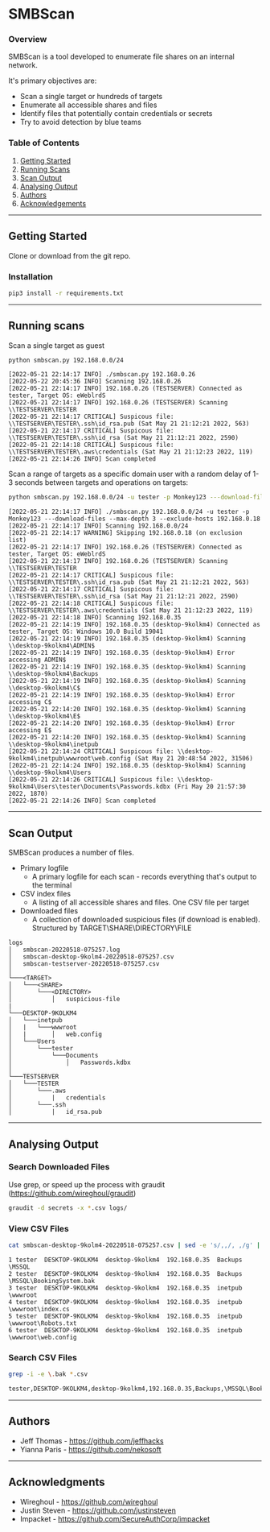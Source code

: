 # SMBScan

### Overview
SMBScan is a tool developed to enumerate file shares on an internal network.

It's primary objectives are:

* Scan a single target or hundreds of targets
* Enumerate all accessible shares and files
* Identify files that potentially contain credentials or secrets
* Try to avoid detection by blue teams

### Table of Contents
1. [Getting Started](#getting-started)
2. [Running Scans](#running-scans)
3. [Scan Output](#scan-output)
4. [Analysing Output](#analysing-output)
5. [Authors](#authors)
6. [Acknowledgements](#acknowledgments)

---
## Getting Started
Clone or download from the git repo.

### Installation
```bash
pip3 install -r requirements.txt
```

---
## Running scans
Scan a single target as guest
```bash
python smbscan.py 192.168.0.0/24
```

```log
[2022-05-21 22:14:17 INFO] ./smbscan.py 192.168.0.26
[2022-05-22 20:45:36 INFO] Scanning 192.168.0.26
[2022-05-21 22:14:17 INFO] 192.168.0.26 (TESTSERVER) Connected as tester, Target OS: eWeblrdS
[2022-05-21 22:14:17 INFO] 192.168.0.26 (TESTSERVER) Scanning \\TESTSERVER\TESTER
[2022-05-21 22:14:17 CRITICAL] Suspicous file: \\TESTSERVER\TESTER\.ssh\id_rsa.pub (Sat May 21 21:12:21 2022, 563)
[2022-05-21 22:14:17 CRITICAL] Suspicous file: \\TESTSERVER\TESTER\.ssh\id_rsa (Sat May 21 21:12:21 2022, 2590)
[2022-05-21 22:14:18 CRITICAL] Suspicous file: \\TESTSERVER\TESTER\.aws\credentials (Sat May 21 21:12:23 2022, 119)
[2022-05-21 22:14:26 INFO] Scan completed
```

Scan a range of targets as a specific domain user with a random delay of 1-3 seconds between targets and operations on targets:
```bash
python smbscan.py 192.168.0.0/24 -u tester -p Monkey123 ---download-files --max-depth 3 --exclude-hosts 192.168.0.18
```

```log
[2022-05-21 22:14:17 INFO] ./smbscan.py 192.168.0.0/24 -u tester -p Monkey123 ---download-files --max-depth 3 --exclude-hosts 192.168.0.18
[2022-05-21 22:14:17 INFO] Scanning 192.168.0.0/24
[2022-05-21 22:14:17 WARNING] Skipping 192.168.0.18 (on exclusion list)
[2022-05-21 22:14:17 INFO] 192.168.0.26 (TESTSERVER) Connected as tester, Target OS: eWeblrdS
[2022-05-21 22:14:17 INFO] 192.168.0.26 (TESTSERVER) Scanning \\TESTSERVER\TESTER
[2022-05-21 22:14:17 CRITICAL] Suspicous file: \\TESTSERVER\TESTER\.ssh\id_rsa.pub (Sat May 21 21:12:21 2022, 563)
[2022-05-21 22:14:17 CRITICAL] Suspicous file: \\TESTSERVER\TESTER\.ssh\id_rsa (Sat May 21 21:12:21 2022, 2590)
[2022-05-21 22:14:18 CRITICAL] Suspicous file: \\TESTSERVER\TESTER\.aws\credentials (Sat May 21 21:12:23 2022, 119)
[2022-05-21 22:14:18 INFO] Scanning 192.168.0.35
[2022-05-21 22:14:19 INFO] 192.168.0.35 (desktop-9kolkm4) Connected as tester, Target OS: Windows 10.0 Build 19041
[2022-05-21 22:14:19 INFO] 192.168.0.35 (desktop-9kolkm4) Scanning \\desktop-9kolkm4\ADMIN$
[2022-05-21 22:14:19 INFO] 192.168.0.35 (desktop-9kolkm4) Error accessing ADMIN$
[2022-05-21 22:14:19 INFO] 192.168.0.35 (desktop-9kolkm4) Scanning \\desktop-9kolkm4\Backups
[2022-05-21 22:14:19 INFO] 192.168.0.35 (desktop-9kolkm4) Scanning \\desktop-9kolkm4\C$
[2022-05-21 22:14:19 INFO] 192.168.0.35 (desktop-9kolkm4) Error accessing C$
[2022-05-21 22:14:20 INFO] 192.168.0.35 (desktop-9kolkm4) Scanning \\desktop-9kolkm4\E$
[2022-05-21 22:14:20 INFO] 192.168.0.35 (desktop-9kolkm4) Error accessing E$
[2022-05-21 22:14:20 INFO] 192.168.0.35 (desktop-9kolkm4) Scanning \\desktop-9kolkm4\inetpub
[2022-05-21 22:14:24 CRITICAL] Suspicous file: \\desktop-9kolkm4\inetpub\wwwroot\web.config (Sat May 21 20:48:54 2022, 31506)
[2022-05-21 22:14:24 INFO] 192.168.0.35 (desktop-9kolkm4) Scanning \\desktop-9kolkm4\Users
[2022-05-21 22:14:26 CRITICAL] Suspicous file: \\desktop-9kolkm4\Users\tester\Documents\Passwords.kdbx (Fri May 20 21:57:30 2022, 1870)
[2022-05-21 22:14:26 INFO] Scan completed
```

---
## Scan Output
SMBScan produces a number of files.

* Primary logfile
  * A primary logfile for each scan - records everything that's output to the terminal
* CSV index files
  * A listing of all accessible shares and files. One CSV file per target
* Downloaded files
  * A collection of downloaded suspicious files (if download is enabled). Structured by TARGET\SHARE\DIRECTORY\FILE

```
logs
│   smbscan-20220518-075257.log
│   smbscan-desktop-9kolm4-20220518-075257.csv
│   smbscan-testserver-20220518-075257.csv
│
└───<TARGET>
│   └───<SHARE>
│       └───<DIRECTORY>
│           │   suspicious-file
|
└───DESKTOP-9KOLKM4
│   └───inetpub
│   |   └───wwwroot
│   |       │   web.config
│   └───Users
│       └───tester
│           └───Documents
│               │   Passwords.kdbx
│   
└───TESTSERVER
│   └───TESTER
│       └───.aws
│           |   credentials
│       └───.ssh
│           |   id_rsa.pub
```

---
## Analysing Output

### Search Downloaded Files
Use grep, or speed up the process with graudit (https://github.com/wireghoul/graudit)
```bash
graudit -d secrets -x *.csv logs/
```

### View CSV Files
```bash
cat smbscan-desktop-9kolm4-20220518-075257.csv | sed -e 's/,,/, ,/g' | column -s, -t | less -#5 -N -S
```

```
1 tester  DESKTOP-9KOLKM4  desktop-9kolkm4  192.168.0.35  Backups  \MSSQL
2 tester  DESKTOP-9KOLKM4  desktop-9kolkm4  192.168.0.35  Backups  \MSSQL\BookingSystem.bak
3 tester  DESKTOP-9KOLKM4  desktop-9kolkm4  192.168.0.35  inetpub  \wwwroot
4 tester  DESKTOP-9KOLKM4  desktop-9kolkm4  192.168.0.35  inetpub  \wwwroot\index.cs
5 tester  DESKTOP-9KOLKM4  desktop-9kolkm4  192.168.0.35  inetpub  \wwwroot\Robots.txt
6 tester  DESKTOP-9KOLKM4  desktop-9kolkm4  192.168.0.35  inetpub  \wwwroot\web.config
```

### Search CSV Files
```bash
grep -i -e \.bak *.csv

tester,DESKTOP-9KOLKM4,desktop-9kolkm4,192.168.0.35,Backups,\MSSQL\BookingSystem.bak.....
```

---
## Authors
* Jeff Thomas - https://github.com/jeffhacks
* Yianna Paris - https://github.com/nekosoft

---
## Acknowledgments
* Wireghoul - https://github.com/wireghoul
* Justin Steven - https://github.com/justinsteven
* Impacket - https://github.com/SecureAuthCorp/impacket
